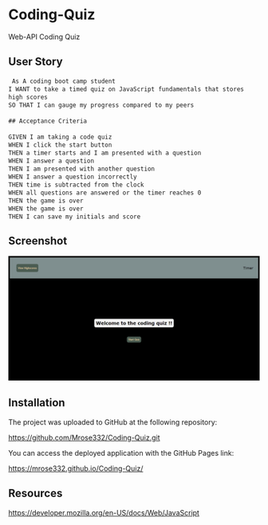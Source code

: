 # Coding-Quiz
Web-API Coding Quiz

## User Story

```
 As A coding boot camp student
I WANT to take a timed quiz on JavaScript fundamentals that stores high scores
SO THAT I can gauge my progress compared to my peers

## Acceptance Criteria

GIVEN I am taking a code quiz
WHEN I click the start button
THEN a timer starts and I am presented with a question
WHEN I answer a question
THEN I am presented with another question
WHEN I answer a question incorrectly
THEN time is subtracted from the clock
WHEN all questions are answered or the timer reaches 0
THEN the game is over
WHEN the game is over
THEN I can save my initials and score
```

## Screenshot

<img src="assets/images/coding-quiz-pic.jpeg">

## Installation

The project was uploaded to GitHub at the following repository: 

https://github.com/Mrose332/Coding-Quiz.git


You can access the deployed application with the GitHub Pages link:

https://mrose332.github.io/Coding-Quiz/

## Resources

https://developer.mozilla.org/en-US/docs/Web/JavaScript
